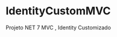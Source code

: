 # IdentityCustomMVC
Projeto NET 7 MVC , Identity Customizado

<!--![user](https://github.com/Leonardogf12/IdentityCustomMVC/assets/73491267/21e148c2-4b2e-458f-b418-8f2ad88268a8)

